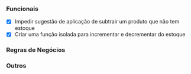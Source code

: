 ### Funcionais
- [x] Impedir sugestão de aplicação de subtrair um produto que não tem estoque
- [x] Criar uma função isolada para incrementar e decrementar do estoque

### Regras de Negócios

### Outros

